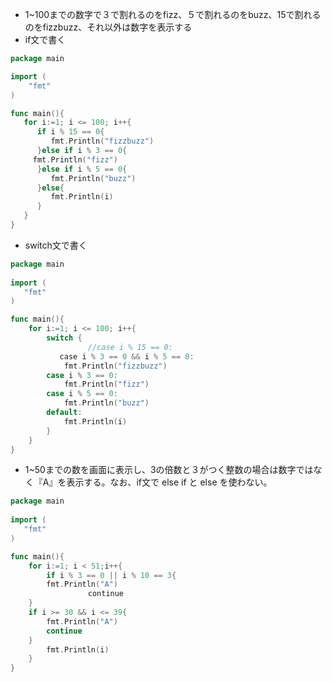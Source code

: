 - 1~100までの数字で３で割れるのをfizz、５で割れるのをbuzz、15で割れるのをfizzbuzz、それ以外は数字を表示する
- if文で書く
```go
package main

import (
	"fmt"
)

func main(){
   for i:=1; i <= 100; i++{
      if i % 15 == 0{
         fmt.Println("fizzbuzz")
      }else if i % 3 == 0{
	 fmt.Println("fizz")
      }else if i % 5 == 0{
         fmt.Println("buzz")
      }else{
         fmt.Println(i)
      }
   }
}
```
- switch文で書く
```go
package main
 
import (
   "fmt"
)

func main(){
	for i:=1; i <= 100; i++{
		switch {
	　　　　　　　　//case i % 15 == 0:
	  　　　case i % 3 == 0 && i % 5 == 0:
			fmt.Println("fizzbuzz")
	    case i % 3 == 0:
			fmt.Println("fizz")
	    case i % 5 == 0:
			fmt.Println("buzz")
		default:
			fmt.Println(i)
		}
	}
}
```
- 1~50までの数を画面に表示し、3の倍数と３がつく整数の場合は数字ではなく『A』を表示する。なお、if文で else if と else を使わない。
```go
package main
 
import (
   "fmt"
)

func main(){
    for i:=1; i < 51;i++{
        if i % 3 == 0 || i % 10 == 3{
	    fmt.Println("A")
	　　　　　　　　continue
	}
	if i >= 30 && i <= 39{
	    fmt.Println("A")
	    continue
	} 
        fmt.Println(i)
    }
}
```
